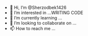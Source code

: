 - 👋 Hi, I’m @Sherzodbek1426
- 👀 I’m interested in ...WRITING CODE 
- 🌱 I’m currently learning ...
- 💞️ I’m looking to collaborate on ...
- 📫 How to reach me ...

<!---
Sherzodbek1426/Sherzodbek1426 is a ✨ special ✨ repository because its `README.md` (this file) appears on your GitHub profile.
You can click the Preview link to take a look at your changes.
--->
